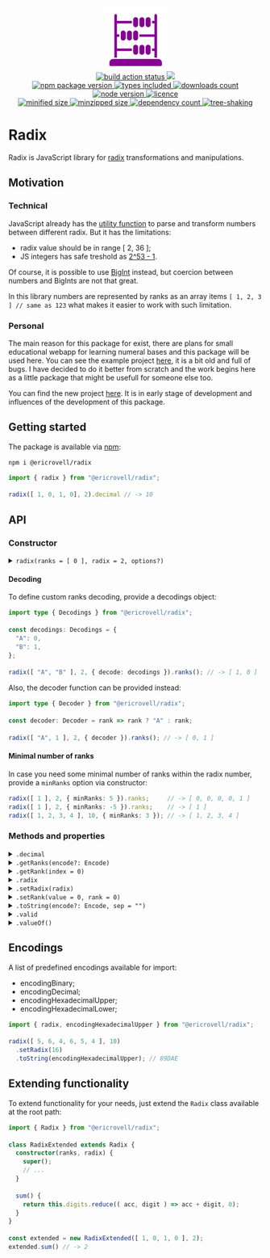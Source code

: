 <div align="center">
  <img
    alt="Abacus as symbol of representing numbers in different bases"
    src="assets/logo.svg"
    width="125px"
    height="125px"
    padding="25px"
  />
</div>

<div align="center">
  <a href="https://github.com/EricRovell/radix/actions">
    <img alt="build action status" src="https://github.com/EricRovell/radix/workflows/build/badge.svg" />
  </a>
  <a href="https://codecov.io/gh/EricRovell/radix">
    <img src="https://codecov.io/gh/EricRovell/radix/branch/main/graph/badge.svg?token=FHC119ASN8"/>
  </a>
</div>

<div align="center">
  <a href="https://www.npmjs.com/package/@ericrovell/radix">
    <img alt="npm package version" src="https://badgen.net/npm/v/@ericrovell/radix/" />
  </a>
  <a href="https://www.npmjs.com/package/@ericrovell/radix">
    <img alt="types included" src="https://badgen.net/npm/types/@ericrovell/radix/" />
  </a>
  <a href="https://www.npmjs.com/package/@ericrovell/radix">
    <img alt="downloads count" src="https://badgen.net/npm/dt/@ericrovell/radix/" />
  </a>
  <a href="https://www.npmjs.com/package/@ericrovell/radix">
    <img alt="node version" src="https://badgen.net/npm/node/@ericrovell/radix/" />
  </a>
  <a href="https://www.npmjs.com/package/@ericrovell/radix">
    <img alt="licence" src="https://badgen.net/npm/license/@ericrovell/radix/" />
  </a>
</div>

<div align="center">
  <a href="https://bundlephobia.com/package/@ericrovell/radix">
    <img alt="minified size" src="https://badgen.net/bundlephobia/min/@ericrovell/radix/" />
  </a>
  <a href="https://bundlephobia.com/package/@ericrovell/radix">
    <img alt="minzipped size" src="https://badgen.net/bundlephobia/minzip/@ericrovell/radix/" />
  </a>
  <a href="https://bundlephobia.com/package/@ericrovell/radix">
    <img alt="dependency count" src="https://badgen.net/bundlephobia/dependency-count/@ericrovell/radix/" />
  </a>
  <a href="https://bundlephobia.com/package/@ericrovell/radix">
    <img alt="tree-shaking" src="https://badgen.net/bundlephobia/tree-shaking/@ericrovell/radix/" />
  </a>
</div>

# Radix

Radix is JavaScript library for [radix](https://en.wikipedia.org/wiki/Radix) transformations and manipulations.

## Motivation

### Technical

JavaScript already has the [utility function](https://developer.mozilla.org/en-US/docs/Web/JavaScript/Reference/Global_Objects/parseInt) to parse and transform numbers between different radix. But it has the limitations:

- radix value should be in range [ 2, 36 ];
- JS integers has safe treshold as [2^53 - 1](https://developer.mozilla.org/en-US/docs/Web/JavaScript/Reference/Global_Objects/Number/isSafeInteger).

Of course, it is possible to use [BigInt](https://developer.mozilla.org/en-US/docs/Web/JavaScript/Reference/Global_Objects/BigInt) instead, but coercion between numbers and BigInts are not that great.

In this library numbers are represented by ranks as an array items `[ 1, 2, 3 ] // same as 123` what makes it easier to work with such limitation.

### Personal

The main reason for this package for exist, there are plans for small educational webapp for learning numeral bases and this package will be used here. You can see the example project [here](https://numbers-ruby.vercel.app), it is a bit old and full of bugs. I have decided to do it better from scratch and the work begins here as a little package that might be usefull for someone else too.

You can find the new project [here](https://radix.vercel.app). It is in early stage of development and influences of the development of this package.

## Getting started

The package is available via [npm](https://www.npmjs.com/package/@ericrovell/radix):

```
npm i @ericrovell/radix
```

```ts
import { radix } from "@ericrovell/radix";

radix([ 1, 0, 1, 0], 2).decimal // -> 10
```

## API

### Constructor

<details>
  <summary>
    <code>radix(ranks = [ 0 ], radix = 2, options?)</code>
  </summary>

  Constructs a number from given ranks and specified radix.
  The input is validated, more about the validation rules in `.valid` property description.

  In case of invalid input the fallback is number 0 in binary system.

  ```ts
  radix().decimal                            // -> 0
  radix([ 1, 0, 0 ]).decimal                 // -> 4
  radix([ 1, 0, 0, 1, 1, 0, 1 ], 2).decimal  // -> 77
  radix([ 5, 0 ], 2).decimal                 // -> 0, invalid input
  ```
</details>

#### Decoding

To define custom ranks decoding, provide a decodings object:

```ts
import type { Decodings } from "@ericrovell/radix";

const decodings: Decodings = {
  "A": 0,
  "B": 1,
};

radix([ "A", "B" ], 2, { decode: decodings }).ranks(); // -> [ 1, 0 ]
```

Also, the decoder function can be provided instead:

```ts
import type { Decoder } from "@ericrovell/radix";

const decoder: Decoder = rank => rank ? "A" : rank;

radix([ "A", 1 ], 2, { decoder }).ranks(); // -> [ 0, 1 ]
```

#### Minimal number of ranks

In case you need some minimal number of ranks within the radix number, provide a `minRanks` option via constructor:

```ts
radix([ 1 ], 2, { minRanks: 5 }).ranks;     // -> [ 0, 0, 0, 0, 1 ]
radix([ 1 ], 2, { minRanks: -5 }).ranks;    // -> [ 1 ]
radix([ 1, 2, 3, 4 ], 10, { minRanks: 3 }); // -> [ 1, 2, 3, 4 ]
```

### Methods and properties

<details>
  <summary>
    <code>.decimal</code>
  </summary>

  Returns the numeric decimal representation.

  ```ts
  radix([ 1, 0, 1, 0 ], 2).decimal // -> 10
  radix([ 2, 4, 5 ], 8).decimal    // -> 165
  ```

  Do not use if the decimal value may exceed the safe integer value as it returns `Number` instance which is not safe.
  Use `.valueOf()` instead.
</details>

<details>
  <summary>
    <code>.getRanks(encode?: Encode)</code>
  </summary>

  Returns ranks the number consists of.

  ```ts
  radix([ 1, 0, 1], 2).ranks // -> [ 1, 0, 1 ]
  ```

  The output may be encoded using the `encode` argument.

  Encoding using the the encodings object:

  ```ts
  import type { Encodings } from "@ericrovell/radix";

  const binary = {
    0: "A",
    1: "B"
  };

  radix([ 1, 0, 1, 0 ], 2).toString(binary)  // -> [ "B", "A, "B", "A ]
  ```

  Encoding using the the encoder function:

  ```ts
  import type { Encoder } from "@ericrovell/radix";

  const binaryEncoder: Encoder = rank => {
    return rank === 0 ? "A" : "B"
  };

  radix([ 1, 0, 1, 0 ], 2).toString(binaryEncoder)  // -> [ "B", "A, "B", "A ]
  ```
</details>

<details>
  <summary>
    <code>.getRank(index = 0)</code>
  </summary>

  Returns the rank value at specified index.

	Index is tied to the rank's power:

  $$ 1234 = 1 * 10^3 + 2 * 10^2 + 3 * 10^1 + 4 * 10^0$$

  Here, the last rank value *4* has a power of *0*, that's how index is calculated.

  ```ts
  const number = radix([ 1, 2, 3, 4 ], 10)

  number.rank(0); // -> 4
  number.rank(3); // -> 1
  ```
</details>

<details>
  <summary>
    <code>.radix</code>
  </summary>

  Returns number's [radix](https://en.wikipedia.org/wiki/Radix) value.

  ```ts
  radix([ 1, 0, 1 ], 2).radix // -> 2
  ```
</details>

<details>
  <summary>
    <code>.setRadix(radix)</code>
  </summary>

  Changes the number's radix and returns a new `Radix` instance.

  ```ts
  radix([ 1, 0, 1, 0 ], 2).setRadix(10);        // [ 1, 0 ]
  radix([ 1, 0, 1, 0 ], 2).setRadix(8);         // [ 1, 2 ]
  radix([ 1, 0, 1, 0 ], 2).setRadix(2);         // [ 1, 0, 1, 0 ]
  ```
</details>

<details>
  <summary>
    <code>.setRank(value = 0, rank = 0)</code>
  </summary>

  Changes the value of specific rank and returns the number as new `Radix` instance.

  Note: The index is tied to the power, read more at `.getRank()` method.

  ```ts
  radix([ 1, 0, 1 ], 2).setRank(0).ranks                       // -> [ 1, 0, 0 ]);
  radix([ 1, 0, 1 ], 2).setRank(1, 1).ranks                    // -> [ 1, 1, 1 ]);
  radix([ 4, 0, 5, 7 ], 8).setRank(7, 3).ranks                 // -> [ 7, 0, 5, 7 ]);
  radix([ 1, 0, 1, 0, 1, 1, 1, 0, 1 ], 2).setRank(1, 5).ranks  // -> [ 1, 0, 1, 1, 1, 1, 1, 0, 1 ]);
  ```
</details>

<details>
  <summary>
    <code>.toString(encode?: Encode, sep = "")</code>
  </summary>

  Constructs a number's string representation.

  ```ts
  radix([ 2, 3, 4 ], 10).toString()       // -> "234"
  ```

  The custom encoding can be specified using the encodings object or encoder function, same as `.getRanks()` method.

  ```ts
  import type { Encodings, Encoder } from "@ericrovell/radix";

  const binary = {
    0: "A",
    1: "B"
  };

  const binaryEncoder: Encoder = rank => {
    return rank === 0 ? "A" : "B"
  };

  radix([ 1, 0, 1, 0 ], 2).toString(binary)  // -> "BABA"
  radix([ 1, 0, 1, 0 ], 2).toString(binaryEncoder)  // -> "BABA"
  ```

  To define a separator, provide a second argument:

  ```ts
  radix([ 1, 0, 1, 0 ], 2).toString(undefined, "+")  // -> "1+0+1+0"
  ```
</details>

<details>
  <summary>
    <code>.valid</code>
  </summary>

  Returns the boolean indicating whether or not the input was valid.

  Radix should be positive integer equal or larger than 2. Unary base system's are not supported.
  It complicated the code too much and too primitive to be practical.

  Each rank should be non-negative integer and have a value less than radix.

  ```ts
  radix([ 1, 1, 0 ], 2).valid    // -> true
  radix([ 0, 1, 2, 8 ], 8).valid // -> false, rank can't be 8 for the base 8
  radix([ 1, 1, 0 ], 2).valid    // -> true
  radix([ 1, 1, 0 ], 1.5).valid  // -> false, radix should be an integer
  radix([ 0, 1, 2, 8 ], 0).valid // -> false, radix should be a positive integer
  ```
</details>

<details>
  <summary>
    <code>.valueOf()</code>
  </summary>

  Returns the primitive value as decimal radix `BigInt` value.

  ```ts
  radix([ 2, 3 ], 10).valueOf() // -> 23n
  ```

  Method may be useful for coercion:

  ```ts
  radix([ 1, 2 ], 10) + radix([ 2, 3 ], 10) // 35n
  ```
</details>

## Encodings

A list of predefined encodings available for import:

- encodingBinary;
- encodingDecimal;
- encodingHexadecimalUpper;
- encodingHexadecimalLower;

```ts
import { radix, encodingHexadecimalUpper } from "@ericrovell/radix";

radix([ 5, 6, 4, 6, 5, 4 ], 10)
  .setRadix(16)
  .toString(encodingHexadecimalUpper); // 89DAE
```

## Extending functionality

To extend functionality for your needs, just extend the `Radix` class available at the root path:

```ts
import { Radix } from "@ericrovell/radix";

class RadixExtended extends Radix {
  constructor(ranks, radix) {
    super();
    // ...
  }

  sum() {
    return this.digits.reduce(( acc, digit ) => acc + digit, 0);
  }
}

const extended = new RadixExtended([ 1, 0, 1, 0 ], 2);
extended.sum() // -> 2
```
